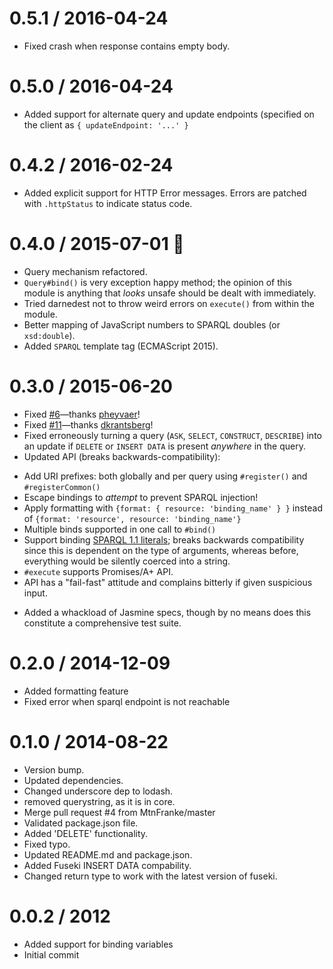 0.5.1 / 2016-04-24
==================

 * Fixed crash when response contains empty body.

0.5.0 / 2016-04-24
==================

 * Added support for alternate query and update endpoints
   (specified on the client as `{ updateEndpoint: '...' }`

0.4.2 / 2016-02-24
==================

 * Added explicit support for HTTP Error messages. Errors are patched
   with `.httpStatus` to indicate status code.

0.4.0 / 2015-07-01 🍁
====================

 * Query mechanism refactored.
 * `Query#bind()` is very exception happy method; the opinion of this module is anything that _looks_ unsafe should be dealt with immediately.
 * Tried darnedest not to throw weird errors on `execute()` from within the module.
 * Better mapping of JavaScript numbers to SPARQL doubles (or `xsd:double`).
 * Added `SPARQL` template tag (ECMAScript 2015).

0.3.0 / 2015-06-20
==================

 * Fixed [#6](https://github.com/thomasfr/node-sparql-client/issues/6)—thanks [pheyvaer](https://github.com/pheyvaer)!
 * Fixed [#11](https://github.com/thomasfr/node-sparql-client/issues/11)—thanks [dkrantsberg](https://github.com/dkrantsberg)!
 * Fixed erroneously turning a query (`ASK`, `SELECT`, `CONSTRUCT`, `DESCRIBE`) into an update if `DELETE` or `INSERT DATA` is present _anywhere_ in the query.
 * Updated API (breaks backwards-compatibility):
  - Add URI prefixes: both globally and per query using `#register()` and `#registerCommon()`
  - Escape bindings to _attempt_ to prevent SPARQL injection!
  - Apply formatting with `{format: { resource: 'binding_name' } }` instead of `{format: 'resource', resource: 'binding_name'}`
  - Multiple binds supported in one call to `#bind()`
  - Support binding [SPARQL 1.1 literals](http://www.w3.org/TR/2013/REC-sparql11-query-20130321/#QSynLiterals); breaks backwards compatibility since this is dependent on the type of arguments, whereas before, everything would be silently coerced into a string.
  - `#execute` supports Promises/A+ API.
  - API has a "fail-fast" attitude and complains bitterly if given suspicious input.
 * Added a whackload of Jasmine specs, though by no means does this constitute a comprehensive test suite.

0.2.0 / 2014-12-09
==================

 * Added formatting feature
 * Fixed error when sparql endpoint is not reachable

0.1.0 / 2014-08-22
==================

 * Version bump.
 * Updated dependencies.
 * Changed underscore dep to lodash.
 * removed querystring, as it is in core.
 * Merge pull request #4 from MtnFranke/master
 * Validated package.json file.
 * Added 'DELETE' functionality.
 * Fixed typo.
 * Updated README.md and package.json.
 * Added Fuseki INSERT DATA compability.
 * Changed return type to work with the latest version of fuseki.

0.0.2 / 2012
============

 * Added support for binding variables
 * Initial commit
